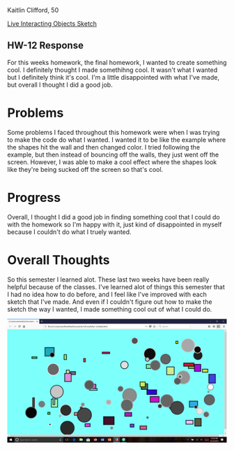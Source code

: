 Kaitlin Clifford, 50

[Live Interacting Objects Sketch](https://kaitlinclifford.github.io/120-work/hw-12/)

## HW-12 Response

For this weeks homework, the final homework, I wanted to create something cool. I definitely thought I made somethihng cool. It wasn't what I wanted but I definitely think it's cool. I'm a little disappointed with what I've made, but overall I thought I did a good job.

# Problems

Some problems I faced throughout this homework were when I was trying to make the code do what I wanted. I wanted it to be like the example where the shapes hit the wall and then changed color. I tried following the example, but then instead of bouncing off the walls, they just went off the screen. However, I was able to make a cool effect where the shapes look like they're being sucked off the screen so that's cool.

# Progress

Overall, I thought I did a good job in finding something cool that I could do with the homework so I'm happy with it, just kind of disappointed in myself because I couldn't do what I truely wanted.

# Overall Thoughts

So this semester I learned alot. These last two weeks have been really helpful because of the classes. I've learned alot of things this semester that I had no idea how to do before, and I feel like I've improved with each sketch that I've made. And even if I couldn't figure out how to make the sketch the way I wanted, I made something cool out of what I could do.

![Picture of my final sketch](images/hw12sketch.png)
